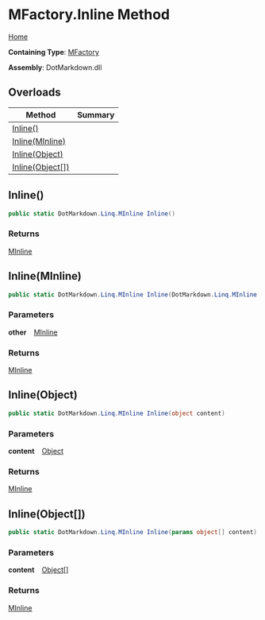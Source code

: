 # MFactory\.Inline Method

[Home](../../../../README.md)

**Containing Type**: [MFactory](../README.md)

**Assembly**: DotMarkdown\.dll

## Overloads

| Method | Summary |
| ------ | ------- |
| [Inline()](#DotMarkdown_Linq_MFactory_Inline) | |
| [Inline(MInline)](#DotMarkdown_Linq_MFactory_Inline_DotMarkdown_Linq_MInline_) | |
| [Inline(Object)](#DotMarkdown_Linq_MFactory_Inline_System_Object_) | |
| [Inline(Object\[\])](#DotMarkdown_Linq_MFactory_Inline_System_Object___) | |

## Inline\(\) <a id="DotMarkdown_Linq_MFactory_Inline"></a>

```csharp
public static DotMarkdown.Linq.MInline Inline()
```

### Returns

[MInline](../../MInline/README.md)

## Inline\(MInline\) <a id="DotMarkdown_Linq_MFactory_Inline_DotMarkdown_Linq_MInline_"></a>

```csharp
public static DotMarkdown.Linq.MInline Inline(DotMarkdown.Linq.MInline other)
```

### Parameters

**other** &ensp; [MInline](../../MInline/README.md)

### Returns

[MInline](../../MInline/README.md)

## Inline\(Object\) <a id="DotMarkdown_Linq_MFactory_Inline_System_Object_"></a>

```csharp
public static DotMarkdown.Linq.MInline Inline(object content)
```

### Parameters

**content** &ensp; [Object](https://docs.microsoft.com/en-us/dotnet/api/system.object)

### Returns

[MInline](../../MInline/README.md)

## Inline\(Object\[\]\) <a id="DotMarkdown_Linq_MFactory_Inline_System_Object___"></a>

```csharp
public static DotMarkdown.Linq.MInline Inline(params object[] content)
```

### Parameters

**content** &ensp; [Object](https://docs.microsoft.com/en-us/dotnet/api/system.object)\[\]

### Returns

[MInline](../../MInline/README.md)

